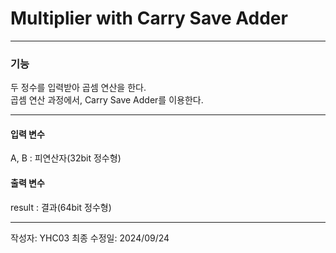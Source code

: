 # Multiplier with Carry Save Adder

---
### 기능
두 정수를 입력받아 곱셈 연산을 한다.  
곱셈 연산 과정에서, Carry Save Adder를 이용한다.

---
#### 입력 변수
A, B : 피연산자(32bit 정수형)  

#### 출력 변수
result : 결과(64bit 정수형)  

---
작성자: YHC03
최종 수정일: 2024/09/24